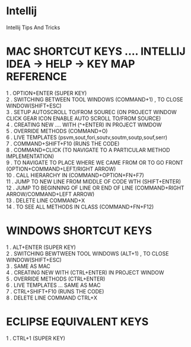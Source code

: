 # Intellij
Intellij Tips And Tricks
# MAC SHORTCUT KEYS .... INTELLIJ IDEA -> HELP -> KEY MAP REFERENCE<br>
1 . OPTION+ENTER (SUPER KEY)<br>
2 . SWITCHING BETWEEN TOOL WINDOWS (COMMAND+1) , TO CLOSE WINDOW(SHIFT+ESC)<br>
3 . SETUP AUTOSCROLL TO/FROM SOUREC (ON PROJECT WINDOW CLICK GEAR ICON ENABLE AUTO SCROLL TO/FROM SOURCE)<br>
4 . CREATING NEW .... WITH (^+ENTER) IN PROJECT WIMDOW<br>
5 . OVERRIDE METHODS (COMMAND+O)<br>
6 . LIVE TEMPLATES (psvm,sout,fori,soutv,soutm,soutp,souf,serr)<br>
7 . COMMAND+SHIFT+F10 (RUNS THE CODE)<br>
8 . COMMAND+CLICK (TO NAVIGATE TO A PARTICULAR METHOD IMPLEMENTATION)<br>
9 . TO NAVIGATE TO PLACE WHERE WE CAME FROM OR TO GO FRONT (OPTION+COMMAND+LEFT/RIGHT ARROW)<br>
10 . CALL HIERARCHY IN (COMMAND+OPTION+FN+F7)<br>
11 . JUMP TO NEW LINE FROM MIDDLE OF CODE WTH (SHIFT+ENTER)<br>
12 . JUMP TO BEGINNING OF LINE OR END OF LINE (COMMAND+RIGHT ARROW/COMMAND+LEFT ARROW)<br>
13 . DELETE LINE COMMAND+X<br>
14 . TO SEE ALL METHODS IN CLASS (COMMAND+FN+F12)
# WINDOWS SHORTCUT KEYS<br>
1 . ALT+ENTER (SUPER KEY)<br>
2 . SWITCHING BEWTWEEN TOOL WINDOWS (ALT+1) , TO CLOSE WINDOW(SHIFT+ESC)<br>
3 . SAME AS MAC<br>
4 . CREATING NEW WITH (CTRL+ENTER) IN PROJECT WINDOW<br>
5 . OVERRIDE METHODS (CTRL+ENTER)<br>
6 . LIVE TEMPLATES ... SAME AS MAC<br>
7 . CTRL+SHIFT+F10 (RUNS THE CODE)<br>
8 . DELETE LINE COMMAND CTRL+X<br>
# ECLIPSE EQUIVALENT KEYS<br>
1 . CTRL+1 (SUPER KEY)

